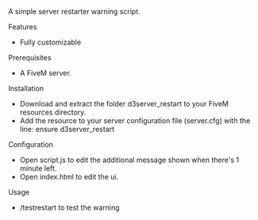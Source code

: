 A simple server restarter warning script.

Features

- Fully customizable

Prerequisites

- A FiveM server.

Installation

- Download and extract the folder d3server_restart to your FiveM resources directory.
- Add the resource to your server configuration file (server.cfg) with the line: ensure d3server_restart

Configuration

- Open script.js to edit the additional message shown when there's 1 minute left.
- Open index.html to edit the ui.

Usage

- /testrestart to test the warning
